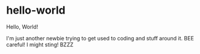 # hello-world

Hello, World!

I'm just another newbie trying to get used to coding and stuff around it.
BEE careful! I might sting! BZZZ
